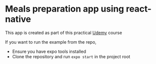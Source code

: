 # Meals preparation app using react-native

This app is created as part of this practical [Udemy](https://www.udemy.com/course/react-native-the-practical-guide/) course

If you want to run the example from the repo,
- Ensure you have expo tools installed
- Clone the repository and run `expo start` in the project root

